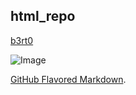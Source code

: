 ## html_repo
[b3rt0](https://r0bstew.github.io/html_repo/)

![Image](http://bit.ly/2s0TAqI)

[GitHub Flavored Markdown](https://guides.github.com/features/mastering-markdown/).
